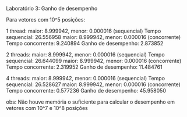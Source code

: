 Laboratório 3: Ganho de desempenho

Para vetores com 10^5 posições:

1 thread:
maior: 8.999942, menor: 0.000016 (sequencial)
Tempo sequencial:  26.556958
maior: 8.999942, menor: 0.000016 (concorrente)
Tempo concorrente:  9.240894
Ganho de desempenho: 2.873852

2 threads: 
maior: 8.999942, menor: 0.000016 (sequencial)
Tempo sequencial:  26.644099
maior: 8.999942, menor: 0.000016 (concorrente)
Tempo concorrente:  2.319952
Ganho de desempenho: 11.484761

4 threads:
maior: 8.999942, menor: 0.000016 (sequencial)
Tempo sequencial:  26.528627
maior: 8.999942, menor: 0.000016 (concorrente)
Tempo concorrente:  0.577236
Ganho de desempenho: 45.958050

obs: Não houve memória o suficiente para calcular o desempenho em vetores com 10^7 e 10^8 posições
